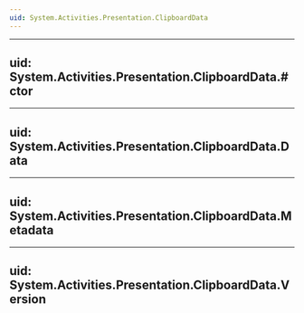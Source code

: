 ```yaml
---
uid: System.Activities.Presentation.ClipboardData
---
```


---
uid: System.Activities.Presentation.ClipboardData.#ctor
---

---
uid: System.Activities.Presentation.ClipboardData.Data
---

---
uid: System.Activities.Presentation.ClipboardData.Metadata
---

---
uid: System.Activities.Presentation.ClipboardData.Version
---
